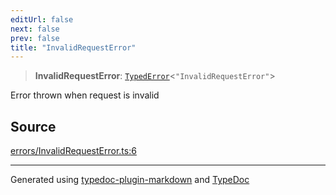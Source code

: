 ```yaml
---
editUrl: false
next: false
prev: false
title: "InvalidRequestError"
---
```


> **InvalidRequestError**: [`TypedError`](/generated/type-aliases/typederror/)\<`"InvalidRequestError"`\>

Error thrown when request is invalid

## Source

[errors/InvalidRequestError.ts:6](https://github.com/evmts/tevm-monorepo/blob/main/vm/api/src/errors/InvalidRequestError.ts#L6)

***
Generated using [typedoc-plugin-markdown](https://www.npmjs.com/package/typedoc-plugin-markdown) and [TypeDoc](https://typedoc.org/)
